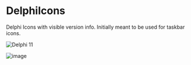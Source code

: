 # DelphiIcons
Delphi Icons with visible version info. Initially meant to be used for taskbar icons.

![Delphi 11](https://user-images.githubusercontent.com/9463873/158397213-b06e4cee-04e0-4334-8a18-93051a9127b8.png)

![image](https://user-images.githubusercontent.com/9463873/158399408-d4ea9f72-b651-439d-9613-880e27b609fc.png)
